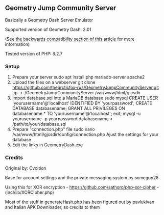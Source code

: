 ## Geometry Jump Community Server
Basically a Geometry Dash Server Emulator

Supported version of Geometry Dash: 2.01

(See [the backwards compatibility section of this article](https://github.com/Cvolton/GMDprivateServer/wiki/Deliberate-differences-from-real-GD) for more information)

Tested version of PHP: 8.2.7


### Setup
1) Prepare your server
sudo apt install php mariadb-server apache2
2) Upload the files on a webserver
git clone https://github.com/thearcticfox-rus/GeometryJumpCommunityServer.git
cp -r ./GeometryJumpCommunityServer /var/www/html/gjcsdir
3) Import database.sql into a MariaDB database
sudo mysql
CREATE USER 'yourusername'@'localhost' IDENTIFIED BY 'yourpassword';
CREATE DATABASE databasename;
GRANT ALL PRIVILEGES ON databasename.* TO 'yourusername'@'localhost';
exit;
mysql -u yourusername -p yourpassword databasename < /path/to/your/database.sql
4) Prepare "connection.php" file
sudo nano /var/www/html/gjcsdir/config/connection.php
Ajust the settings for your database
5) Edit the links in GeometryDash.exe

### Credits
Original by: Cvoltion

Base for account settings and the private messaging system by someguy28

Using this for XOR encryption - https://github.com/sathoro/php-xor-cipher - (incl/lib/XORCipher.php)

Most of the stuff in generateHash.php has been figured out by pavlukivan and Italian APK Downloader, so credits to them
